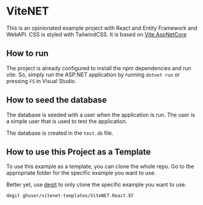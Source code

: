 # ViteNET

This is an opinionated example project with React and Entity Framework and WebAPI.
CSS is styled with TailwindCSS.
It is based on [Vite.AspNetCore](https://github.com/Eptagone/Vite.AspNetCore)

## How to run

The project is already configured to install the npm dependencies and run vite. So, simply run the ASP.NET application by running `dotnet run` or pressing `F5` in Visual Studio.

## How to seed the database

The database is seeded with a user when the application is run. The user is a simple user that is used to test the application.

The database is created in the `test.db` file.


## How to use this Project as a Template

To use this example as a template, you can clone the whole repo.
Go to the appropriate folder for the specific example you want to use.

Better yet, use [degit](https://github.com/Rich-Harris/degit) to only clone the specific example you want to use.


```bash
degit ghuser/vitenet-templates/ViteNET.React.EF
```









